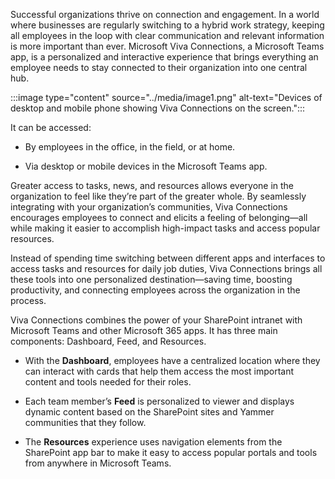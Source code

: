 Successful organizations thrive on connection and engagement. In a world
where businesses are regularly switching to a hybrid work strategy,
keeping all employees in the loop with clear communication and relevant
information is more important than ever. Microsoft Viva Connections, a
Microsoft Teams app, is a personalized and interactive experience that
brings everything an employee needs to stay connected to their
organization into one central hub.

:::image type="content" source="../media/image1.png" alt-text="Devices of desktop and mobile phone showing Viva Connections on the screen.":::

It can be accessed:

-   By employees in the office, in the field, or at home.

-   Via desktop or mobile devices in the Microsoft Teams app.

Greater access to tasks, news, and resources allows everyone in the
organization to feel like they’re part of the greater whole. By
seamlessly integrating with your organization’s communities, Viva
Connections encourages employees to connect and elicits a feeling of
belonging—all while making it easier to accomplish high-impact tasks and
access popular resources.

Instead of spending time switching between different apps and interfaces
to access tasks and resources for daily job duties, Viva Connections
brings all these tools into one personalized destination—saving time,
boosting productivity, and connecting employees across the organization
in the process.

Viva Connections combines the power of your SharePoint intranet with
Microsoft Teams and other Microsoft 365 apps. It has three main
components: Dashboard, Feed, and Resources.

-   With the **Dashboard**, employees have a centralized location where
    they can interact with cards that help them access the most
    important content and tools needed for their roles.

-   Each team member’s **Feed** is personalized to viewer and displays
    dynamic content based on the SharePoint sites and Yammer communities
    that they follow.

-   The **Resources** experience uses navigation elements from the
    SharePoint app bar to make it easy to access popular portals and
    tools from anywhere in Microsoft Teams.